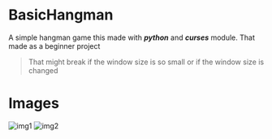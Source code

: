 # BasicHangman
A simple hangman game this made with ***python*** and ***curses*** module.
That made as a beginner project
>That might break if the window size is so small or if the window size is changed
# Images
![img1](https://user-images.githubusercontent.com/95248421/185519936-c458cb7d-881f-4a21-af56-6dcad02b04cf.png)
![img2](https://user-images.githubusercontent.com/95248421/185520189-95bfa19b-f9d2-4ed0-9a82-d90f42ecbe96.png)
